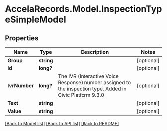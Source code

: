 # AccelaRecords.Model.InspectionTypeSimpleModel
## Properties

Name | Type | Description | Notes
------------ | ------------- | ------------- | -------------
**Group** | **string** |  | [optional] 
**Id** | **long?** |  | [optional] 
**IvrNumber** | **long?** | The IVR (Interactive Voice Response) number assigned to the inspection type.  Added in Civic Platform 9.3.0 | [optional] 
**Text** | **string** |  | [optional] 
**Value** | **string** |  | [optional] 

[[Back to Model list]](../README.md#documentation-for-models) [[Back to API list]](../README.md#documentation-for-api-endpoints) [[Back to README]](../README.md)

